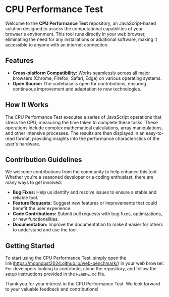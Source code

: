 # CPU Performance Test

Welcome to the **CPU Performance Test** repository, an JavaScript-based solution designed to assess the computational capabilities of your browser's environment. This tool runs directly in your web browser, eliminating the need for any installations or additional software, making it accessible to anyone with an internet connection.

## Features

- **Cross-platform Compatibility:** Works seamlessly across all major browsers (Chrome, Firefox, Safari, Edge) on various operating systems.
- **Open Source:** The codebase is open for contributions, ensuring continuous improvement and adaptation to new technologies.

## How It Works

The CPU Performance Test executes a series of JavaScript operations that stress the CPU, measuring the time taken to complete these tasks. These operations include complex mathematical calculations, array manipulations, and other intensive processes. The results are then displayed in an easy-to-read format, providing insights into the performance characteristics of the user's hardware.

## Contribution Guidelines

We welcome contributions from the community to help enhance this tool. Whether you're a seasoned developer or a coding enthusiast, there are many ways to get involved:

- **Bug Fixes:** Help us identify and resolve issues to ensure a stable and reliable tool.
- **Feature Requests:** Suggest new features or improvements that could benefit the user experience.
- **Code Contributions:** Submit pull requests with bug fixes, optimizations, or new functionalities.
- **Documentation:** Improve the documentation to make it easier for others to understand and use the tool.

## Getting Started

To start using the CPU Performance Test, simply open the link(https://moondust2024.github.io/web-benchmark/) in your web browser. For developers looking to contribute, clone the repository, and follow the setup instructions provided in the `README.md` file.

Thank you for your interest in the CPU Performance Test. We look forward to your valuable feedback and contributions!